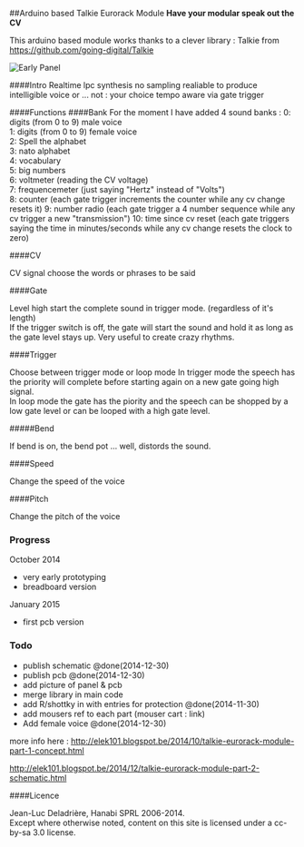 ##Arduino based Talkie Eurorack Module 
**Have your modular speak out the CV**  

This arduino based module works thanks to a clever library : Talkie from https://github.com/going-digital/Talkie 


![Early Panel](https://raw.githubusercontent.com/deladriere/euro-modules/master/Talko/Img/panel.jpg)


####Intro 
Realtime lpc synthesis
no sampling 
realiable to produce intelligible voice or ... not : your choice
tempo aware via gate trigger

####Functions
####Bank
For the moment I have added 4 sound banks :
0: digits (from 0 to 9) male voice  
1: digits (from 0 to 9) female voice  
2: Spell the alphabet  
3: nato alphabet  
4: vocabulary  
5: big numbers  
6: voltmeter (reading the CV voltage)  
7: frequencemeter (just saying "Hertz" instead of "Volts")  
8: counter (each gate trigger increments the counter while any cv change resets it)
9: number radio (each gate trigger a 4 number sequence while any cv trigger a new "transmission")
10: time since cv reset  (each gate triggers saying the time in minutes/seconds while any cv change resets the clock to zero)



####CV

CV signal choose the words or phrases to be said

####Gate

Level high start the complete sound in trigger mode. (regardless of it's length)  
If the trigger switch is off, the gate will start the sound and hold it as long as the gate level stays up. Very useful to create crazy rhythms.


####Trigger

Choose between trigger mode or loop mode
In trigger mode the speech has the priority will complete before starting again on a new gate going high signal.  
In loop mode the gate has the piority and the speech can be shopped by a low gate level or can be looped with a high gate level.  

#####Bend

If bend is on, the bend pot ... well, distords the sound.

####Speed

Change the speed of the voice

####Pitch

Change the pitch of the voice

### Progress
October 2014 
- very early prototyping
- breadboard version

January 2015
- first pcb version

### Todo
* publish schematic @done(2014-12-30)
* publish pcb @done(2014-12-30)
* add picture of panel & pcb
* merge library in main code 
* add R/shottky in  with entries for protection @done(2014-11-30)
* add mousers ref to each part (mouser cart : link)
* Add female voice @done(2014-12-30)


more info here : http://elek101.blogspot.be/2014/10/talkie-eurorack-module-part-1-concept.html

http://elek101.blogspot.be/2014/12/talkie-eurorack-module-part-2-schematic.html

####Licence

Jean-Luc Deladrière, Hanabi SPRL 2006-2014.  
Except where otherwise noted, content on this site is licensed under a cc-by-sa 3.0 license.


